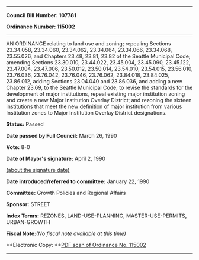 

********

**Council Bill Number: 107781**
   
**Ordinance Number: 115002**
********

 AN ORDINANCE relating to land use and zoning; repealing Sections 23.34.058, 23.34.060, 23.34.062, 23.34.064, 23.34.066, 23.34.068, 23.55.026, and Chapters 23.48, 23.81, 23.82 of the Seattle Municipal Code; amending Sections 23.30.010, 23.44.022, 23.45.004, 23.45.090, 23.45.122, 23.47.004, 23.47.006, 23.50.012, 23.50.014, 23.54.010, 23.54.015, 23.56.010, 23.76.036, 23.76.042, 23.76.046, 23.76.062, 23.84.018, 23.84.025, 23.86.012, adding Sections 23.04.040 and 23.86.036, and adding a new Chapter 23.69, to the Seattle Municipal Code; to revise the standards for the development of major institutions, repeal existing major institution zoning and create a new Major Institution Overlay District; and rezoning the sixteen institutions that meet the new definition of major institution from various Institution zones to Major Institution Overlay District designations.

**Status:** Passed
   
**Date passed by Full Council:** March 26, 1990
   
**Vote:** 8-0
   
**Date of Mayor's signature:** April 2, 1990
   
[(about the signature date)](/~public/approvaldate.htm)
   
   
   
**Date introduced/referred to committee:** January 22, 1990
   
**Committee:** Growth Policies and Regional Affairs
   
**Sponsor:** STREET
   
   
**Index Terms:** REZONES, LAND-USE-PLANNING, MASTER-USE-PERMITS, URBAN-GROWTH

**Fiscal Note:**_(No fiscal note available at this time)_

**Electronic Copy: **[PDF scan of Ordinance No. 115002](/~archives/Ordinances/Ord_115002.pdf)

********

